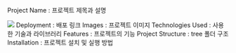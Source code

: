 Project Name : 프로젝트 제목과 설명


<img width="{500px}" src="{https://github.com/heewoung-lee/AR_TeamProject/assets/154584396/bd32cb4f-8d1b-441c-9296-662844c66e31}"/>
Deployment : 배포 링크
Images : 프로젝트 이미지
Technologies Used : 사용한 기술과 라이브러리
Features : 프로젝트의 기능
Project Structure : tree 폴더 구조 
Installation : 프로젝트 설치 및 실행 방법
